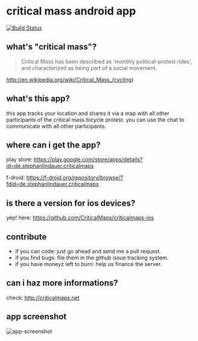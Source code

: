 # critical mass android app

[![Build Status](https://travis-ci.org/criticalmaps/criticalmaps-android.svg)](https://travis-ci.org/criticalmaps/criticalmaps-android)

## what's "critical mass"?

>Critical Mass has been described as 'monthly political-protest rides', and characterized as being part of a social movement.

http://en.wikipedia.org/wiki/Critical_Mass_(cycling)

## what's this app?

this app tracks your location and shares it via a map with all other participants of the critical mass bicycle protest. you can use the chat to communicate with all other participants.

## where can i get the app?

play store: https://play.google.com/store/apps/details?id=de.stephanlindauer.criticalmaps

f-droid: https://f-droid.org/repository/browse/?fdid=de.stephanlindauer.criticalmaps

## is there a version for ios devices?

yep! here: https://github.com/CriticalMaps/criticalmaps-ios

## contribute

*   if you can code: just go ahead and send me a pull request.
*   if you find bugs: file them in the github issue tracking system.
*   if you have moneyz left to burn: help us finance the server.

## can i haz more informations?

check: http://criticalmaps.net

## app screenshot

![app-screenshot](https://raw.githubusercontent.com/criticalmaps/media/master/android/screenshots/CriticalMaps-Maps-Berlin.jpg)

